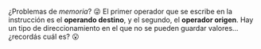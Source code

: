 ¿Problemas de *memoria*? :stuck_out_tongue_winking_eye: El primer operador que se escribe en la instrucción es el **operando destino**, y el segundo, el **operador origen**. Hay un tipo de direccionamiento en el que no se pueden guardar valores... ¿recordás cuál es? :open_mouth: